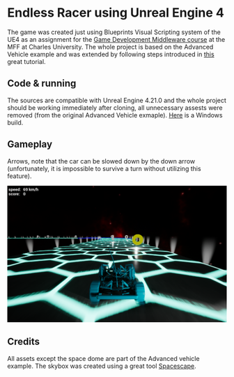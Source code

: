 Endless Racer using Unreal Engine 4 
=========

The game was created just using Blueprints Visual Scripting system of the UE4 as an assignment for the [Game Development Middleware course](https://gamedev.cuni.cz/study/fields/game-programming-mff-cuni-cz/) at the MFF at Charles University. The whole project is based on the Advanced Vehicle example and was extended by following steps introduced in [this](https://www.youtube.com/watch?v=yS-yQfo0lc0) great tutorial.

## Code & running

The sources are compatible with Unreal Engine 4.21.0 and the whole project should be working immediately after cloning, all unnecessary assests were removed (from the original Advanced Vehicle exmaple). [Here](https://drive.google.com/file/d/1vaaN-xmJyTJwTgppxts9I0V6VZd1gTJ6/view?usp=sharing) is a Windows build.

## Gameplay
Arrows, note that the car can be slowed down by the down arrow (unfortunately, it is impossible to survive a turn without utilizing this feature).

<p align="center">
  <img src="_img/gameplay.png">
</p>

## Credits

All assets except the space dome are part of the Advanced vehicle example. The skybox was created using a great tool [Spacescape](http://alexcpeterson.com/spacescape/).



